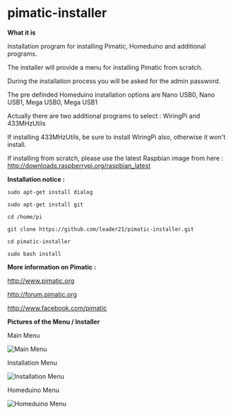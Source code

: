 # pimatic-installer
**What it is**

Installation program for installing Pimatic, Homeduino and additional programs.

The installer will provide a menu for installing Pimatic from scratch.

During the installation process you will be asked for the admin password.

The pre definded Homeduino installation options are Nano USB0, Nano USB1, Mega USB0, Mega USB1

Actually there are two additional programs to select : WiringPi and 433MHzUtils

If installing 433MHzUtils, be sure to install WiringPi also, otherwise it won't install.

If installing from scratch, please use the latest Raspbian image from here : http://downloads.raspberrypi.org/raspbian_latest


**Installation notice :**

```sudo apt-get install dialog```

```sudo apt-get install git```

```cd /home/pi```

```git clone https://github.com/leader21/pimatic-installer.git```

```cd pimatic-installer```

```sudo bash install```


**More information on Pimatic :**

http://www.pimatic.org

http://forum.pimatic.org

http://www.facebook.com/pimatic


**Pictures of the Menu / Installer**

Main Menu

![Main Menu](http://www.youscreen.de/oykclhdr99.jpg)

Installation Menu

![Installation Menu](http://www.youscreen.de/wpgchebf28.jpg)

Homeduino Menu

![Homeduino Menu](http://www.youscreen.de/cwgoadfq44.jpg)
